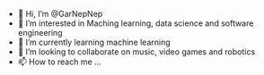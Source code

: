 - 👋 Hi, I’m @GarNepNep
- 👀 I’m interested in Maching learning, data science and software engineering
- 🌱 I’m currently learning machine learning
- 💞️ I’m looking to collaborate on music, video games and robotics
- 📫 How to reach me ...

<!---
GarNepNep/GarNepNep is a ✨ special ✨ repository because its `README.md` (this file) appears on your GitHub profile.
You can click the Preview link to take a look at your changes.
--->
